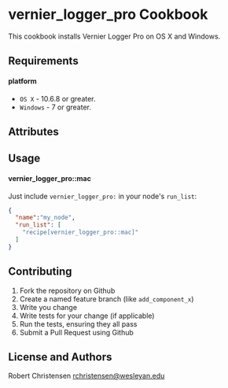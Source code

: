 vernier_logger_pro Cookbook
====================
This cookbook installs Vernier Logger Pro on OS X and Windows.

Requirements
------------
#### platform
- `OS X` - 10.6.8 or greater.
- `Windows` - 7 or greater.

Attributes
----------

Usage
-----
#### vernier_logger_pro::mac

Just include `vernier_logger_pro:` in your node's `run_list`:

```json
{
  "name":"my_node",
  "run_list": [
    "recipe[vernier_logger_pro::mac]"
  ]
}
```

Contributing
------------

1. Fork the repository on Github
2. Create a named feature branch (like `add_component_x`)
3. Write you change
4. Write tests for your change (if applicable)
5. Run the tests, ensuring they all pass
6. Submit a Pull Request using Github

License and Authors
-------------------
Robert Christensen <rchristensen@wesleyan.edu>
